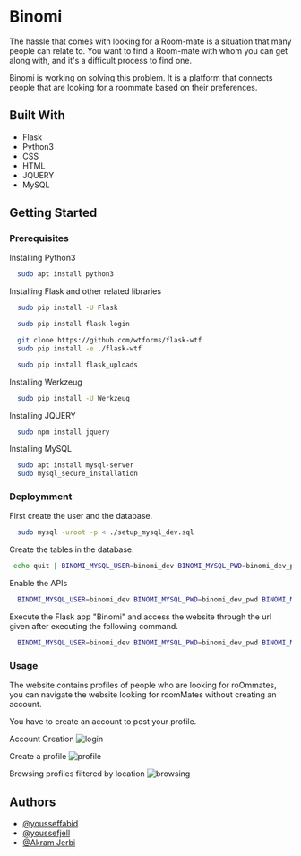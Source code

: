 # Binomi

The hassle that comes with looking for a Room-mate is a situation that many people can relate to.
You want to find a Room-mate with whom you can get along with, and it's a difficult process to find one.

Binomi is working on solving this problem. It is a platform that connects people that are looking for a roommate based on their preferences.



## Built With
- Flask
- Python3
- CSS
- HTML
- JQUERY
- MySQL
## Getting Started
### Prerequisites
Installing Python3
```bash
  sudo apt install python3
```
Installing Flask and other related libraries 
```bash
  sudo pip install -U Flask

  sudo pip install flask-login

  git clone https://github.com/wtforms/flask-wtf
  sudo pip install -e ./flask-wtf

  sudo pip install flask_uploads

```

Installing Werkzeug
```bash
  sudo pip install -U Werkzeug
```
Installing JQUERY
```bash
  sudo npm install jquery
```
Installing MySQL
```bash
  sudo apt install mysql-server
  sudo mysql_secure_installation
```

### Deploymment
First create the user and the database.
```bash
  sudo mysql -uroot -p < ./setup_mysql_dev.sql
```
Create the tables in the database.
```bash
 echo quit | BINOMI_MYSQL_USER=binomi_dev BINOMI_MYSQL_PWD=binomi_dev_pwd BINOMI_MYSQL_HOST=localhost BINOMI_MYSQL_DB=binomi_dev_db BINOMI_TYPE_STORAGE=db ./console.py
```
Enable the APIs
```bash
  BINOMI_MYSQL_USER=binomi_dev BINOMI_MYSQL_PWD=binomi_dev_pwd BINOMI_MYSQL_HOST=localhost BINOMI_MYSQL_DB=binomi_dev_db BINOMI_TYPE_STORAGE=db python3 -m api.v1.app
```
Execute the Flask app "Binomi" and access the website through the url given after executing the following command.
```bash
  BINOMI_MYSQL_USER=binomi_dev BINOMI_MYSQL_PWD=binomi_dev_pwd BINOMI_MYSQL_HOST=localhost BINOMI_MYSQL_DB=binomi_dev_db BINOMI_TYPE_STORAGE=db python3 -m web_dynamic.binomi
```

### Usage

The website contains profiles of people who are looking for roOmmates, you can navigate the website looking for roomMates without creating an account.

You have to create an account to post your profile.

Account Creation
![login](https://imgur.com/a/bnPNUxK)

Create a profile
![profile](https://imgur.com/a/ayzYxj4)

Browsing profiles filtered by location
![browsing](https://imgur.com/a/qrd26Lz)



## Authors

- [@yousseffabid](https://github.com/yousseffabid)
- [@youssefjell](https://github.com/YoussefJell)
- [@Akram Jerbi](https://github.com/Aleph235)
